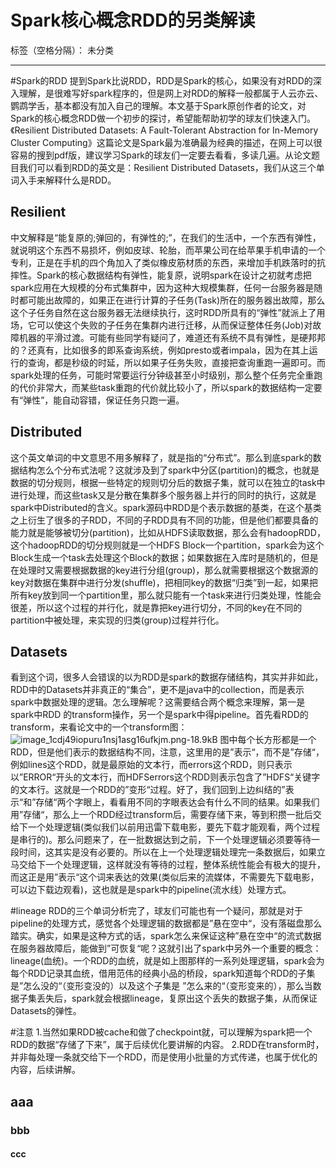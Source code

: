 ﻿# Spark核心概念RDD的另类解读

标签（空格分隔）： 未分类

---

#Spark的RDD
提到Spark比说RDD，RDD是Spark的核心，如果没有对RDD的深入理解，是很难写好spark程序的，但是网上对RDD的解释一般都属于人云亦云、鹦鹉学舌，基本都没有加入自己的理解。本文基于Spark原创作者的论文，对Spark的核心概念RDD做一个初步的探讨，希望能帮助初学的球友们快速入门。《Resilient Distributed Datasets: A Fault-Tolerant Abstraction for In-Memory Cluster Computing》这篇论文是Spark最为准确最为经典的描述，在网上可以很容易的搜到pdf版，建议学习Spark的球友们一定要去看看，多读几遍。从论文题目我们可以看到RDD的英文是：Resilient Distributed Datasets，我们从这三个单词入手来解释什么是RDD。
## Resilient
中文解释是“能复原的;弹回的，有弹性的;”，在我们的生活中，一个东西有弹性，就说明这个东西不易损坏，例如皮球、轮胎，而苹果公司在给苹果手机申请的一个专利，正是在手机的四个角加入了类似橡皮筋材质的东西，来增加手机跌落时的抗摔性。Spark的核心数据结构有弹性，能复原，说明spark在设计之初就考虑把spark应用在大规模的分布式集群中，因为这种大规模集群，任何一台服务器是随时都可能出故障的，如果正在进行计算的子任务(Task)所在的服务器出故障，那么这个子任务自然在这台服务器无法继续执行，这时RDD所具有的“弹性”就派上了用场，它可以使这个失败的子任务在集群内进行迁移，从而保证整体任务(Job)对故障机器的平滑过渡。可能有些同学有疑问了，难道还有系统不具有弹性，是硬邦邦的？还真有，比如很多的即系查询系统，例如presto或者impala，因为在其上运行的查询，都是秒级的时延，所以如果子任务失败，直接把查询重跑一遍即可。而spark处理的任务，可能时常要运行分钟级甚至小时级别，那么整个任务完全重跑的代价非常大，而某些task重跑的代价就比较小了，所以spark的数据结构一定要有“弹性”，能自动容错，保证任务只跑一遍。
## Distributed
这个英文单词的中文意思不用多解释了，就是指的“分布式”。那么到底spark的数据结构怎么个分布式法呢？这就涉及到了spark中分区(partition)的概念，也就是数据的切分规则，根据一些特定的规则切分后的数据子集，就可以在独立的task中进行处理，而这些task又是分散在集群多个服务器上并行的同时的执行，这就是spark中Distributed的含义。spark源码中RDD是个表示数据的基类，在这个基类之上衍生了很多的子RDD，不同的子RDD具有不同的功能，但是他们都要具备的能力就是能够被切分(partition)，比如从HDFS读取数据，那么会有hadoopRDD，这个hadoopRDD的切分规则就是一个HDFS Block一个partition，spark会为这个Block生成一个task去处理这个Block的数据；如果数据在入库时是随机的，但是在处理时又需要根据数据的key进行分组(group)，那么就需要根据这个数据源的key对数据在集群中进行分发(shuffle)，把相同key的数据“归类”到一起，如果把所有key放到同一个partition里，那么就只能有一个task来进行归类处理，性能会很差，所以这个过程的并行化，就是靠把key进行切分，不同的key在不同的partition中被处理，来实现的归类(group)过程并行化。
## Datasets
看到这个词，很多人会错误的以为RDD是spark的数据存储结构，其实并非如此，RDD中的Datasets并非真正的“集合”，更不是java中的collection，而是表示spark中数据处理的逻辑。怎么理解呢？这需要结合两个概念来理解，第一是spark中RDD 的transform操作，另一个是spark中得pipeline。首先看RDD的transform，来看论文中的一个transform图：
![image_1cdj49iopuru1nsj1asg16ufkjm.png-18.9kB][1]
图中每个长方形都是一个RDD，但是他们表示的数据结构不同，注意，这里用的是”表示“，而不是”存储“，例如lines这个RDD，就是最原始的文本行，而errors这个RDD，则只表示以”ERROR“开头的文本行，而HDFSerrors这个RDD则表示包含了”HDFS“关键字的文本行。这就是一个RDD的”变形“过程。好了，我们回到上边纠结的”表示“和”存储“两个字眼上，看看用不同的字眼表达会有什么不同的结果。如果我们用”存储“，那么上一个RDD经过transform后，需要存储下来，等到积攒一批后交给下一个处理逻辑(类似我们以前用迅雷下载电影，要先下载才能观看，两个过程是串行的)。那么问题来了，在一批数据达到之前，下一个处理逻辑必须要等待一段时间，这其实是没有必要的。所以在上一个处理逻辑处理完一条数据后，如果立马交给下一个处理逻辑，这样就没有等待的过程，整体系统性能会有极大的提升，而这正是用”表示“这个词来表达的效果(类似后来的流媒体，不需要先下载电影，可以边下载边观看)，这也就是是spark中的pipeline(流水线）处理方式。

#lineage
RDD的三个单词分析完了，球友们可能也有一个疑问，那就是对于pipeline的处理方式，感觉各个处理逻辑的数据都是”悬在空中“，没有落磁盘那么踏实。确实，如果是这种方式的话，spark怎么来保证这种”悬在空中“的流式数据在服务器故障后，能做到”可恢复“呢？这就引出了spark中另外一个重要的概念：lineage(血统)。一个RDD的血统，就是如上图那样的一系列处理逻辑，spark会为每个RDD记录其血统，借用范伟的经典小品的桥段，spark知道每个RDD的子集是”怎么没的“（变形变没的）以及这个子集是 ”怎么来的“（变形变来的），那么当数据子集丢失后，spark就会根据lineage，复原出这个丢失的数据子集，从而保证Datasets的弹性。

#注意
1.当然如果RDD被cache和做了checkpoint就，可以理解为spark把一个RDD的数据“存储了下来”，属于后续优化要讲解的内容。
2.RDD在transform时，并非每处理一条就交给下一个RDD，而是使用小批量的方式传递，也属于优化的内容，后续讲解。

## aaa
### bbb
#### ccc


  [1]: http://static.zybuluo.com/totticarter/uoy83xju7y0dz0rwuvvdxfbf/image_1cdj49iopuru1nsj1asg16ufkjm.png
